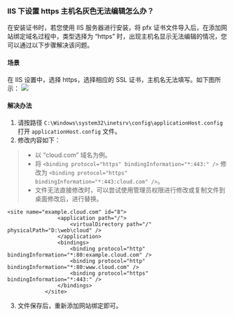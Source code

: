 
### IIS 下设置 https 主机名灰色无法编辑怎么办？
在安装证书时，若您使用 IIS 服务器进行安装，将 pfx 证书文件导入后，在添加网站绑定域名过程中，类型选择为 “https” 时，出现主机名显示无法编辑的情况，您可以通过以下步骤解决该问题。

#### 场景
在 IIS 设置中，选择 https，选择相应的 SSL 证书，主机名无法填写。如下图所示：
![](https://main.qcloudimg.com/raw/7d2f27db6f9677c61b25331486d19c90.png)

####  解决办法
1. 请按路径 `C:\Windows\system32\inetsrv\config\applicationHost.config` 打开 `applicationHost.config` 文件。
2. 修改内容如下：
>
>- 以 “cloud.com” 域名为例。
>- 将 `<binding protocol="https" bindingInformation="*:443:" />` 修改为
 `<binding protocol="https" bindingInformation="*:443:cloud.com" />`。
>- 文件无法直接修改时，可以尝试使用管理员权限进行修改或复制文件到桌面修改后，进行替换。
>
```
<site name="example.cloud.com" id="8">
                <application path="/">
                    <virtualDirectory path="/" physicalPath="D:\web\cloud" />
                </application>
                <bindings>
                    <binding protocol="http" bindingInformation="*:80:example.cloud.com" />
                    <binding protocol="http" bindingInformation="*:80:www.cloud.com" />
                    <binding protocol="https" bindingInformation="*:443:" />   
                </bindings>
            </site>
```
3. 文件保存后，重新添加网站绑定即可。

